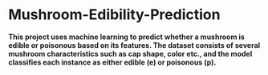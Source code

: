 # Mushroom-Edibility-Prediction

**This project uses machine learning to predict whether a mushroom is edible or poisonous based on its features. The dataset consists of several mushroom characteristics such as cap shape, color etc., and the model classifies each instance as either edible (e) or poisonous (p).**
